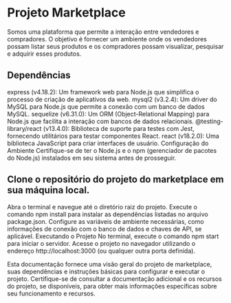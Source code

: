 # Projeto Marketplace

Somos uma plataforma que permite a interação entre vendedores e compradores. O objetivo é fornecer um ambiente onde os vendedores possam listar seus produtos e os compradores possam visualizar, pesquisar e adquirir esses produtos.

## Dependências

express (v4.18.2): Um framework web para Node.js que simplifica o processo de criação de aplicativos da web.
mysql2 (v3.2.4): Um driver do MySQL para Node.js que permite a conexão com um banco de dados MySQL.
sequelize (v6.31.0): Um ORM (Object-Relational Mapping) para Node.js que facilita a interação com bancos de dados relacionais.
@testing-library/react (v13.4.0): Biblioteca de suporte para testes com Jest, fornecendo utilitários para testar componentes React.
react (v18.2.0): Uma biblioteca JavaScript para criar interfaces de usuário.
Configuração do Ambiente
Certifique-se de ter o Node.js e o npm (gerenciador de pacotes do Node.js) instalados em seu sistema antes de prosseguir.

## Clone o repositório do projeto do marketplace em sua máquina local.

Abra o terminal e navegue até o diretório raiz do projeto.
Execute o comando npm install para instalar as dependências listadas no arquivo package.json.
Configure as variáveis de ambiente necessárias, como informações de conexão com o banco de dados e chaves de API, se aplicável.
Executando o Projeto
No terminal, execute o comando npm start para iniciar o servidor.
Acesse o projeto no navegador utilizando o endereço http://localhost:3000 (ou qualquer outra porta definida).


Esta documentação fornece uma visão geral do projeto de marketplace, suas dependências e instruções básicas para configurar e executar o projeto. Certifique-se de consultar a documentação adicional e os recursos do projeto, se disponíveis, para obter mais informações específicas sobre seu funcionamento e recursos.

